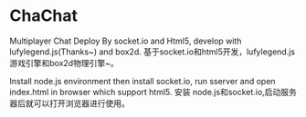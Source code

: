 # ChaChat
Multiplayer Chat 
Deploy By socket.io and Html5, develop with lufylegend.js(Thanks~) and box2d.
基于socket.io和html5开发，lufylegend.js游戏引擎和box2d物理引擎~。

Install node.js environment then install socket.io, run sserver and open index.html in browser which support html5.
安装 node.js和socket.io,启动服务器后就可以打开浏览器进行使用。
